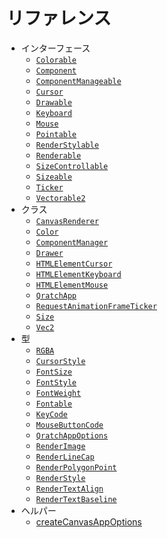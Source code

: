 # リファレンス

- インターフェース
  - [`Colorable`](interfaces/Colorable) <Badge type="danger" text="MTT" vertical="middle"/>
  - [`Component`](interfaces/Component) <Badge text="LTS" vertical="middle"/>
  - [`ComponentManageable`](interfaces/ComponentManageable) <Badge text="LTS" vertical="middle"/>
  - [`Cursor`](interfaces/Cursor) <Badge text="LTS" vertical="middle"/>
  - [`Drawable`](interfaces/Drawable) <Badge type="warning" text="WIP" vertical="middle"/>
  - [`Keyboard`](interfaces/Keyboard) <Badge type="danger" text="MTT" vertical="middle"/>
  - [`Mouse`](interfaces/Mouse) <Badge type="danger" text="MTT" vertical="middle"/>
  - [`Pointable`](interfaces/Pointable) <Badge text="LTS" vertical="middle"/>
  - [`RenderStylable`](interfaces/RenderStylable) <Badge text="LTS" vertical="middle"/>
  - [`Renderable`](interfaces/Renderable) <Badge text="LTS" vertical="middle"/>
  - [`SizeControllable`](interfaces/SizeControllable) <Badge type="danger" text="MTT" vertical="middle"/>
  - [`Sizeable`](interfaces/Sizeable) <Badge text="LTS" vertical="middle"/>
  - [`Ticker`](interfaces/Ticker) <Badge text="LTS" vertical="middle"/>
  - [`Vectorable2`](interfaces/Vectorable2) <Badge type="danger" text="MTT" vertical="middle"/>
- クラス
  - [`CanvasRenderer`](classes/CanvasRenderer) <Badge type="danger" text="MTT" vertical="middle"/>
  - [`Color`](classes/Color) <Badge type="danger" text="MTT" vertical="middle"/>
  - [`ComponentManager`](classes/ComponentManager) <Badge text="LTS" vertical="middle"/>
  - [`Drawer`](classes/Drawer) <Badge type="danger" text="MTT" vertical="middle"/>
  - [`HTMLElementCursor`](classes/HTMLElementCursor) <Badge type="danger" text="MTT" vertical="middle"/>
  - [`HTMLElementKeyboard`](classes/HTMLElementKeyboard) <Badge type="danger" text="MTT" vertical="middle"/>
  - [`HTMLElementMouse`](classes/HTMLElementMouse) <Badge type="danger" text="MTT" vertical="middle"/>
  - [`QratchApp`](classes/QratchApp) <Badge type="warning" text="WIP" vertical="middle"/>
  - [`RequestAnimationFrameTicker`](classes/RequestAnimationFrameTicker) <Badge type="danger" text="MTT" vertical="middle"/>
  - [`Size`](classes/Size) <Badge type="danger" text="MTT" vertical="middle"/>
  - [`Vec2`](classes/Vec2) <Badge type="danger" text="MTT" vertical="middle"/>
- 型
  - [`RGBA`](types/RGBA) <Badge type="danger" text="MTT" vertical="middle"/>
  - [`CursorStyle`](types/CursorStyle) <Badge text="LTS" vertical="middle"/>
  - [`FontSize`](types/FontSize) <Badge text="LTS" vertical="middle"/>
  - [`FontStyle`](types/FontStyle) <Badge text="LTS" vertical="middle"/>
  - [`FontWeight`](types/FontWeight) <Badge text="LTS" vertical="middle"/>
  - [`Fontable`](types/Fontable) <Badge text="LTS" vertical="middle"/>
  - [`KeyCode`](types/KeyCode) <Badge type="danger" text="MTT" vertical="middle"/>
  - [`MouseButtonCode`](types/MouseButtonCode) <Badge type="danger" text="MTT" vertical="middle"/>
  - [`QratchAppOptions`](types/QratchAppOptions) <Badge type="danger" text="MTT" vertical="middle"/>
  - [`RenderImage`](types/RenderImage) <Badge text="LTS" vertical="middle"/>
  - [`RenderLineCap`](types/RenderLineCap) <Badge text="LTS" vertical="middle"/>
  - [`RenderPolygonPoint`](types/RenderPolygonPoint) <Badge text="LTS" vertical="middle"/>
  - [`RenderStyle`](types/RenderStyle) <Badge text="LTS" vertical="middle"/>
  - [`RenderTextAlign`](types/RenderTextAlign) <Badge text="LTS" vertical="middle"/>
  - [`RenderTextBaseline`](types/RenderTextBaseline) <Badge text="LTS" vertical="middle"/>
- ヘルパー
  - [createCanvasAppOptions](helpers/createCanvasAppOptions) <Badge type="danger" text="MTT" vertical="middle"/>
